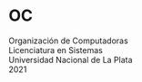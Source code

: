 # OC
Organización de Computadoras  
Licenciatura en Sistemas  
Universidad Nacional de La Plata  
2021
